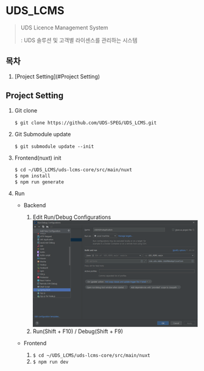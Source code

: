 # UDS_LCMS

> UDS Licence Management System
> 
> : UDS 솔루션 및 고객별 라이센스를 관리하는 시스템


## 목차
1. [Project Setting](#Project Setting)


## Project Setting
1. Git clone

   `$ git clone https://github.com/UDS-SPEG/UDS_LCMS.git`


2. Git Submodule update
 
   `$ git submodule update --init`


3. Frontend(nuxt) init

   ```
   $ cd ~/UDS_LCMS/uds-lcms-core/src/main/nuxt
   $ npm install
   $ npm run generate
   ```

4. Run
   - Backend
     1. Edit Run/Debug Configurations
     ![](docs/img/backend_setting_01.png)
     2. Run(Shift + F10) / Debug(Shift + F9)
     
   - Frontend
     1. `$ cd ~/UDS_LCMS/uds-lcms-core/src/main/nuxt`
     2. `$ npm run dev`

